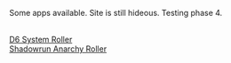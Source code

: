 Some apps available. Site is still hideous. Testing phase 4.

<br /><a href="/d6-system-roller/d6-system-roller.html?ver2">D6 System Roller</a>
<br /><a href="/anarchy-roller/anarchy-roller.html?ver2">Shadowrun Anarchy Roller</a>